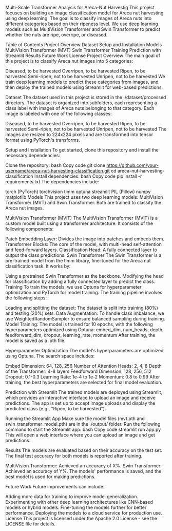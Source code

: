 Multi-Scale Transformer Analysis for Areca-Nut Harvestig
This project focuses on building an image classification model for Areca nut harvesting using deep learning. The goal is to classify images of Areca nuts into different categories based on their ripeness level. We use deep learning models such as MultiVision Transformer and Swin Transformer to predict whether the nuts are ripe, overripe, or diseased.

Table of Contents
Project Overview
Dataset
Setup and Installation
Models
MultiVision Transformer (MVT)
Swin Transformer
Training
Prediction with Streamlit
Results
Future Work
License
Project Overview
The main goal of this project is to classify Areca nut images into 5 categories:

Diseased, to be harvested
Overripen, to be harvested
Ripen, to be harvested
Semi-ripen, not to be harvested
Unripen, not to be harvested
We train deep learning models to predict these categories from images, and then deploy the trained models using Streamlit for web-based predictions.

Dataset
The dataset used in this project is stored in the ./dataset/processed directory. The dataset is organized into subfolders, each representing a class label with images of Areca nuts belonging to that category. Each image is labeled with one of the following classes:

Diseased, to be harvested
Overripen, to be harvested
Ripen, to be harvested
Semi-ripen, not to be harvested
Unripen, not to be harvested
The images are resized to 224x224 pixels and are transformed into tensor format using PyTorch's transforms.

Setup and Installation
To get started, clone this repository and install the necessary dependencies:

Clone the repository:
bash
Copy code
git clone https://github.com/your-username/areca-nut-harvesting-classification.git
cd areca-nut-harvesting-classification
Install dependencies:
bash
Copy code
pip install -r requirements.txt
The dependencies include:

torch (PyTorch)
torchvision
timm
optuna
streamlit
PIL (Pillow)
numpy
matplotlib
Models
This project uses two deep learning models: MultiVision Transformer (MVT) and Swin Transformer. Both are trained to classify the Areca nut images.

MultiVision Transformer (MViT)
The MultiVision Transformer (MViT) is a custom model built using a transformer architecture. It consists of the following components:

Patch Embedding Layer: Divides the image into patches and embeds them.
Transformer Blocks: The core of the model, with multi-head self-attention and feed-forward layers.
Classification Head: A fully connected layer to output the class predictions.
Swin Transformer
The Swin Transformer is a pre-trained model from the timm library, fine-tuned for the Areca nut classification task. It works by:

Using a pretrained Swin Transformer as the backbone.
Modifying the head for classification by adding a fully connected layer to predict the class.
Training
To train the models, we use Optuna for hyperparameter optimization and PyTorch for model training. The training pipeline involves the following steps:

Loading and splitting the dataset: The dataset is split into training (80%) and testing (20%) sets.
Data Augmentation: To handle class imbalance, we use WeightedRandomSampler to ensure balanced sampling during training.
Model Training: The model is trained for 10 epochs, with the following hyperparameters optimized using Optuna:
embed_dim, num_heads, depth, feedforward_dim, dropout, learning_rate, momentum
After training, the model is saved as a .pth file.

Hyperparameter Optimization
The model's hyperparameters are optimized using Optuna. The search space includes:

Embed Dimension: 64, 128, 256
Number of Attention Heads: 2, 4, 8
Depth of the Transformer: 4-8 layers
Feedforward Dimension: 128, 256, 512
Dropout: 0.1-0.3
Learning Rate: 1e-4 to 1e-2
Momentum: 0.8 to 0.99
After training, the best hyperparameters are selected for final model evaluation.

Prediction with Streamlit
The trained models are deployed using Streamlit, which provides an interactive interface to upload an image and receive predictions. The app is set up to accept image uploads and display the predicted class (e.g., "Ripen, to be harvested").

Running the Streamlit App
Make sure the model files (mvt.pth and swin_transformer_model.pth) are in the ./output/ folder.
Run the following command to start the Streamlit app:
bash
Copy code
streamlit run app.py
This will open a web interface where you can upload an image and get predictions.

Results
The models are evaluated based on their accuracy on the test set. The final test accuracy for both models is reported after training.

MultiVision Transformer: Achieved an accuracy of X%.
Swin Transformer: Achieved an accuracy of Y%.
The models' performance is saved, and the best model is used for making predictions.

Future Work
Future improvements can include:

Adding more data for training to improve model generalization.
Experimenting with other deep learning architectures like CNN-based models or hybrid models.
Fine-tuning the models further for better performance.
Deploying the models to a cloud service for production use.
License
This project is licensed under the Apache 2.0 License - see the LICENSE file for details.
